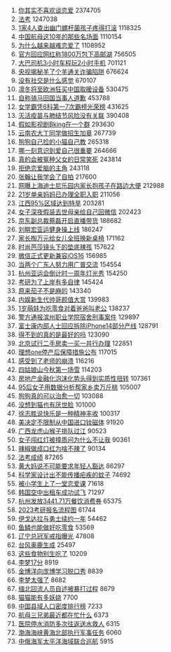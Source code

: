 1. [你其实不喜欢谈恋爱](https://s.weibo.com//weibo?q=%23%E4%BD%A0%E5%85%B6%E5%AE%9E%E4%B8%8D%E5%96%9C%E6%AC%A2%E8%B0%88%E6%81%8B%E7%88%B1%23&t=31&band_rank=1&Refer=top) 2374705
2. [法考](https://s.weibo.com//weibo?q=%E6%B3%95%E8%80%83&t=31&band_rank=2&Refer=top) 1247038
3. [1家4人查出幽门螺杆菌孩子疼得打滚](https://s.weibo.com//weibo?q=%231%E5%AE%B64%E4%BA%BA%E6%9F%A5%E5%87%BA%E5%B9%BD%E9%97%A8%E8%9E%BA%E6%9D%86%E8%8F%8C%E5%AD%A9%E5%AD%90%E7%96%BC%E5%BE%97%E6%89%93%E6%BB%9A%23&t=31&band_rank=1&Refer=top) 1118325
4. [中国航母这10年的那些名场面](https://s.weibo.com//weibo?q=%23%E4%B8%AD%E5%9B%BD%E8%88%AA%E6%AF%8D%E8%BF%9910%E5%B9%B4%E7%9A%84%E9%82%A3%E4%BA%9B%E5%90%8D%E5%9C%BA%E9%9D%A2%23&t=31&band_rank=3&Refer=top) 1110154
5. [为什么越来越难恋爱了](https://s.weibo.com//weibo?q=%23%E4%B8%BA%E4%BB%80%E4%B9%88%E8%B6%8A%E6%9D%A5%E8%B6%8A%E9%9A%BE%E6%81%8B%E7%88%B1%E4%BA%86%23&t=31&band_rank=4&Refer=top) 1108952
6. [官方回应网红称1800万包下高邮湖](https://s.weibo.com//weibo?q=%23%E5%AE%98%E6%96%B9%E5%9B%9E%E5%BA%94%E7%BD%91%E7%BA%A2%E7%A7%B01800%E4%B8%87%E5%8C%85%E4%B8%8B%E9%AB%98%E9%82%AE%E6%B9%96%23&t=31&band_rank=2&Refer=top) 756505
7. [大巴司机3小时车程玩2小时手机](https://s.weibo.com//weibo?q=%23%E5%A4%A7%E5%B7%B4%E5%8F%B8%E6%9C%BA3%E5%B0%8F%E6%97%B6%E8%BD%A6%E7%A8%8B%E7%8E%A92%E5%B0%8F%E6%97%B6%E6%89%8B%E6%9C%BA%23&t=31&band_rank=5&Refer=top) 701121
8. [央视揭秘羊了个羊通关诈骗陷阱](https://s.weibo.com//weibo?q=%23%E5%A4%AE%E8%A7%86%E6%8F%AD%E7%A7%98%E7%BE%8A%E4%BA%86%E4%B8%AA%E7%BE%8A%E9%80%9A%E5%85%B3%E8%AF%88%E9%AA%97%E9%99%B7%E9%98%B1%23&t=31&band_rank=6&Refer=top) 676624
9. [没有社交是什么感觉](https://s.weibo.com//weibo?q=%23%E6%B2%A1%E6%9C%89%E7%A4%BE%E4%BA%A4%E6%98%AF%E4%BB%80%E4%B9%88%E6%84%9F%E8%A7%89%23&t=31&band_rank=7&Refer=top) 670107
10. [凛冬将至欧洲狂买中国取暖设备](https://s.weibo.com//weibo?q=%23%E5%87%9B%E5%86%AC%E5%B0%86%E8%87%B3%E6%AC%A7%E6%B4%B2%E7%8B%82%E4%B9%B0%E4%B8%AD%E5%9B%BD%E5%8F%96%E6%9A%96%E8%AE%BE%E5%A4%87%23&t=31&band_rank=4&Refer=top) 530475
11. [自称骑马回国当事人道歉](https://s.weibo.com//weibo?q=%23%E8%87%AA%E7%A7%B0%E9%AA%91%E9%A9%AC%E5%9B%9E%E5%9B%BD%E5%BD%93%E4%BA%8B%E4%BA%BA%E9%81%93%E6%AD%89%23&t=31&band_rank=5&Refer=top) 453788
12. [女学霸凭6科第一7次霸榜光荣榜](https://s.weibo.com//weibo?q=%23%E5%A5%B3%E5%AD%A6%E9%9C%B8%E5%87%AD6%E7%A7%91%E7%AC%AC%E4%B8%807%E6%AC%A1%E9%9C%B8%E6%A6%9C%E5%85%89%E8%8D%A3%E6%A6%9C%23&t=31&band_rank=7&Refer=top) 431625
13. [灭活疫苗与肺结节风险没有关联](https://s.weibo.com//weibo?q=%23%E7%81%AD%E6%B4%BB%E7%96%AB%E8%8B%97%E4%B8%8E%E8%82%BA%E7%BB%93%E8%8A%82%E9%A3%8E%E9%99%A9%E6%B2%A1%E6%9C%89%E5%85%B3%E8%81%94%23&t=31&band_rank=11&Refer=top) 390408
14. [假如影视剧Bking在一个群](https://s.weibo.com//weibo?q=%23%E5%81%87%E5%A6%82%E5%BD%B1%E8%A7%86%E5%89%A7Bking%E5%9C%A8%E4%B8%80%E4%B8%AA%E7%BE%A4%23&t=31&band_rank=14&Refer=top) 293630
15. [云南农大丁同学做招生加章](https://s.weibo.com//weibo?q=%23%E4%BA%91%E5%8D%97%E5%86%9C%E5%A4%A7%E4%B8%81%E5%90%8C%E5%AD%A6%E5%81%9A%E6%8B%9B%E7%94%9F%E5%8A%A0%E7%AB%A0%23&t=31&band_rank=15&Refer=top) 267739
16. [狗狗自己捡的小猫自己教](https://s.weibo.com//weibo?q=%23%E7%8B%97%E7%8B%97%E8%87%AA%E5%B7%B1%E6%8D%A1%E7%9A%84%E5%B0%8F%E7%8C%AB%E8%87%AA%E5%B7%B1%E6%95%99%23&t=31&band_rank=15&Refer=top) 265318
17. [哪一刻意识到爱自己很重要](https://s.weibo.com//weibo?q=%23%E5%93%AA%E4%B8%80%E5%88%BB%E6%84%8F%E8%AF%86%E5%88%B0%E7%88%B1%E8%87%AA%E5%B7%B1%E5%BE%88%E9%87%8D%E8%A6%81%23&t=31&band_rank=16&Refer=top) 264666
18. [真的会被冤种父女的日常笑死](https://s.weibo.com//weibo?q=%23%E7%9C%9F%E7%9A%84%E4%BC%9A%E8%A2%AB%E5%86%A4%E7%A7%8D%E7%88%B6%E5%A5%B3%E7%9A%84%E6%97%A5%E5%B8%B8%E7%AC%91%E6%AD%BB%23&t=31&band_rank=17&Refer=top) 243814
19. [拒绝恋爱脑的主角](https://s.weibo.com//weibo?q=%23%E6%8B%92%E7%BB%9D%E6%81%8B%E7%88%B1%E8%84%91%E7%9A%84%E4%B8%BB%E8%A7%92%23&t=31&band_rank=18&Refer=top) 243118
20. [张翰让我学会了自拍](https://s.weibo.com//weibo?q=%23%E5%BC%A0%E7%BF%B0%E8%AE%A9%E6%88%91%E5%AD%A6%E4%BC%9A%E4%BA%86%E8%87%AA%E6%8B%8D%23&t=31&band_rank=21&Refer=top) 217600
21. [网曝上海迪士尼乐园内家长抱孩子在路边大便](https://s.weibo.com//weibo?q=%23%E7%BD%91%E6%9B%9D%E4%B8%8A%E6%B5%B7%E8%BF%AA%E5%A3%AB%E5%B0%BC%E4%B9%90%E5%9B%AD%E5%86%85%E5%AE%B6%E9%95%BF%E6%8A%B1%E5%AD%A9%E5%AD%90%E5%9C%A8%E8%B7%AF%E8%BE%B9%E5%A4%A7%E4%BE%BF%23&t=31&band_rank=22&Refer=top) 212988
22. [21岁单亲妈妈已办理全职入职](https://s.weibo.com//weibo?q=%2321%E5%B2%81%E5%8D%95%E4%BA%B2%E5%A6%88%E5%A6%88%E5%B7%B2%E5%8A%9E%E7%90%86%E5%85%A8%E8%81%8C%E5%85%A5%E8%81%8C%23&t=31&band_rank=23&Refer=top) 211056
23. [江西95%区域达到特旱](https://s.weibo.com//weibo?q=%23%E6%B1%9F%E8%A5%BF95%25%E5%8C%BA%E5%9F%9F%E8%BE%BE%E5%88%B0%E7%89%B9%E6%97%B1%23&t=31&band_rank=9&Refer=top) 203281
24. [女子深夜假装去世母亲给自己回微信](https://s.weibo.com//weibo?q=%23%E5%A5%B3%E5%AD%90%E6%B7%B1%E5%A4%9C%E5%81%87%E8%A3%85%E5%8E%BB%E4%B8%96%E6%AF%8D%E4%BA%B2%E7%BB%99%E8%87%AA%E5%B7%B1%E5%9B%9E%E5%BE%AE%E4%BF%A1%23&t=31&band_rank=26&Refer=top) 202423
25. [京东副总裁蔡磊开启直播带货](https://s.weibo.com//weibo?q=%23%E4%BA%AC%E4%B8%9C%E5%89%AF%E6%80%BB%E8%A3%81%E8%94%A1%E7%A3%8A%E5%BC%80%E5%90%AF%E7%9B%B4%E6%92%AD%E5%B8%A6%E8%B4%A7%23&t=31&band_rank=11&Refer=top) 188682
26. [刘畊宏亚运健身操上线](https://s.weibo.com//weibo?q=%23%E5%88%98%E7%95%8A%E5%AE%8F%E4%BA%9A%E8%BF%90%E5%81%A5%E8%BA%AB%E6%93%8D%E4%B8%8A%E7%BA%BF%23&t=31&band_rank=10&Refer=top) 186247
27. [家长掏万元给女儿全班换新桌椅](https://s.weibo.com//weibo?q=%23%E5%AE%B6%E9%95%BF%E6%8E%8F%E4%B8%87%E5%85%83%E7%BB%99%E5%A5%B3%E5%84%BF%E5%85%A8%E7%8F%AD%E6%8D%A2%E6%96%B0%E6%A1%8C%E6%A4%85%23&t=31&band_rank=27&Refer=top) 171162
28. [时尚芭莎镜头下的垫底辣孩](https://s.weibo.com//weibo?q=%23%E6%97%B6%E5%B0%9A%E8%8A%AD%E8%8E%8E%E9%95%9C%E5%A4%B4%E4%B8%8B%E7%9A%84%E5%9E%AB%E5%BA%95%E8%BE%A3%E5%AD%A9%23&t=31&band_rank=16&Refer=top) 157622
29. [微信正式更新兼容iOS16](https://s.weibo.com//weibo?q=%23%E5%BE%AE%E4%BF%A1%E6%AD%A3%E5%BC%8F%E6%9B%B4%E6%96%B0%E5%85%BC%E5%AE%B9iOS16%23&t=31&band_rank=28&Refer=top) 156985
30. [当两个广东人努力用广普交流](https://s.weibo.com//weibo?q=%23%E5%BD%93%E4%B8%A4%E4%B8%AA%E5%B9%BF%E4%B8%9C%E4%BA%BA%E5%8A%AA%E5%8A%9B%E7%94%A8%E5%B9%BF%E6%99%AE%E4%BA%A4%E6%B5%81%23&t=31&band_rank=15&Refer=top) 154554
31. [杭州亚运会倒计时一周年灯光秀](https://s.weibo.com//weibo?q=%23%E6%9D%AD%E5%B7%9E%E4%BA%9A%E8%BF%90%E4%BC%9A%E5%80%92%E8%AE%A1%E6%97%B6%E4%B8%80%E5%91%A8%E5%B9%B4%E7%81%AF%E5%85%89%E7%A7%80%23&t=31&band_rank=29&Refer=top) 154250
32. [考研为了上岸有多自律](https://s.weibo.com//weibo?q=%23%E8%80%83%E7%A0%94%E4%B8%BA%E4%BA%86%E4%B8%8A%E5%B2%B8%E6%9C%89%E5%A4%9A%E8%87%AA%E5%BE%8B%23&t=31&band_rank=17&Refer=top) 145424
33. [原来茄子不是麻的](https://s.weibo.com//weibo?q=%23%E5%8E%9F%E6%9D%A5%E8%8C%84%E5%AD%90%E4%B8%8D%E6%98%AF%E9%BA%BB%E7%9A%84%23&t=31&band_rank=30&Refer=top) 143340
34. [内娱新生代帅哥颜值大赏](https://s.weibo.com//weibo?q=%23%E5%86%85%E5%A8%B1%E6%96%B0%E7%94%9F%E4%BB%A3%E5%B8%85%E5%93%A5%E9%A2%9C%E5%80%BC%E5%A4%A7%E8%B5%8F%23&t=31&band_rank=32&Refer=top) 139983
35. [1岁萌娃为吃零食对着爸爸叫老公](https://s.weibo.com//weibo?q=%231%E5%B2%81%E8%90%8C%E5%A8%83%E4%B8%BA%E5%90%83%E9%9B%B6%E9%A3%9F%E5%AF%B9%E7%9D%80%E7%88%B8%E7%88%B8%E5%8F%AB%E8%80%81%E5%85%AC%23&t=31&band_rank=33&Refer=top) 138237
36. [警方通报滨州职业学院宿舍刑事案件](https://s.weibo.com//weibo?q=%23%E8%AD%A6%E6%96%B9%E9%80%9A%E6%8A%A5%E6%BB%A8%E5%B7%9E%E8%81%8C%E4%B8%9A%E5%AD%A6%E9%99%A2%E5%AE%BF%E8%88%8D%E5%88%91%E4%BA%8B%E6%A1%88%E4%BB%B6%23&t=31&band_rank=34&Refer=top) 129897
37. [富士康内部人士回应拆除iPhone14部分产线](https://s.weibo.com//weibo?q=%23%E5%AF%8C%E5%A3%AB%E5%BA%B7%E5%86%85%E9%83%A8%E4%BA%BA%E5%A3%AB%E5%9B%9E%E5%BA%94%E6%8B%86%E9%99%A4iPhone14%E9%83%A8%E5%88%86%E4%BA%A7%E7%BA%BF%23&t=31&band_rank=18&Refer=top) 128791
38. [得不到的真的是最好的吗](https://s.weibo.com//weibo?q=%23%E5%BE%97%E4%B8%8D%E5%88%B0%E7%9A%84%E7%9C%9F%E7%9A%84%E6%98%AF%E6%9C%80%E5%A5%BD%E7%9A%84%E5%90%97%23&t=31&band_rank=36&Refer=top) 123090
39. [北京试行二手房卖一买一并行办理](https://s.weibo.com//weibo?q=%23%E5%8C%97%E4%BA%AC%E8%AF%95%E8%A1%8C%E4%BA%8C%E6%89%8B%E6%88%BF%E5%8D%96%E4%B8%80%E4%B9%B0%E4%B8%80%E5%B9%B6%E8%A1%8C%E5%8A%9E%E7%90%86%23&t=31&band_rank=17&Refer=top) 122851
40. [理想one停产后保障措施公布](https://s.weibo.com//weibo?q=%23%E7%90%86%E6%83%B3one%E5%81%9C%E4%BA%A7%E5%90%8E%E4%BF%9D%E9%9A%9C%E6%8E%AA%E6%96%BD%E5%85%AC%E5%B8%83%23&t=31&band_rank=20&Refer=top) 117015
41. [感受到了老师的崩溃](https://s.weibo.com//weibo?q=%23%E6%84%9F%E5%8F%97%E5%88%B0%E4%BA%86%E8%80%81%E5%B8%88%E7%9A%84%E5%B4%A9%E6%BA%83%23&t=31&band_rank=24&Refer=top) 116216
42. [四姑娘山今秋第一场雪](https://s.weibo.com//weibo?q=%23%E5%9B%9B%E5%A7%91%E5%A8%98%E5%B1%B1%E4%BB%8A%E7%A7%8B%E7%AC%AC%E4%B8%80%E5%9C%BA%E9%9B%AA%23&t=31&band_rank=14&Refer=top) 114203
43. [房地产金融化泡沫化势头得到实质性扭转](https://s.weibo.com//weibo?q=%23%E6%88%BF%E5%9C%B0%E4%BA%A7%E9%87%91%E8%9E%8D%E5%8C%96%E6%B3%A1%E6%B2%AB%E5%8C%96%E5%8A%BF%E5%A4%B4%E5%BE%97%E5%88%B0%E5%AE%9E%E8%B4%A8%E6%80%A7%E6%89%AD%E8%BD%AC%23&t=31&band_rank=38&Refer=top) 107361
44. [95后女子用数据分析帮家乡卖万斤桃](https://s.weibo.com//weibo?q=%2395%E5%90%8E%E5%A5%B3%E5%AD%90%E7%94%A8%E6%95%B0%E6%8D%AE%E5%88%86%E6%9E%90%E5%B8%AE%E5%AE%B6%E4%B9%A1%E5%8D%96%E4%B8%87%E6%96%A4%E6%A1%83%23&t=31&band_rank=39&Refer=top) 105007
45. [狗狗真的可以治愈一切](https://s.weibo.com//weibo?q=%23%E7%8B%97%E7%8B%97%E7%9C%9F%E7%9A%84%E5%8F%AF%E4%BB%A5%E6%B2%BB%E6%84%88%E4%B8%80%E5%88%87%23&t=31&band_rank=28&Refer=top) 103088
46. [没想到猫也有厌世脸](https://s.weibo.com//weibo?q=%23%E6%B2%A1%E6%83%B3%E5%88%B0%E7%8C%AB%E4%B9%9F%E6%9C%89%E5%8E%8C%E4%B8%96%E8%84%B8%23&t=31&band_rank=40&Refer=top) 101000
47. [徐志胜说快乐是一种精神丰收](https://s.weibo.com//weibo?q=%23%E5%BE%90%E5%BF%97%E8%83%9C%E8%AF%B4%E5%BF%AB%E4%B9%90%E6%98%AF%E4%B8%80%E7%A7%8D%E7%B2%BE%E7%A5%9E%E4%B8%B0%E6%94%B6%23&t=31&band_rank=42&Refer=top) 100317
48. [美决定不限制从中国进口钕磁体](https://s.weibo.com//weibo?q=%23%E7%BE%8E%E5%86%B3%E5%AE%9A%E4%B8%8D%E9%99%90%E5%88%B6%E4%BB%8E%E4%B8%AD%E5%9B%BD%E8%BF%9B%E5%8F%A3%E9%92%95%E7%A3%81%E4%BD%93%23&t=31&band_rank=44&Refer=top) 91920
49. [广西龙虎山猴子排队过江](https://s.weibo.com//weibo?q=%23%E5%B9%BF%E8%A5%BF%E9%BE%99%E8%99%8E%E5%B1%B1%E7%8C%B4%E5%AD%90%E6%8E%92%E9%98%9F%E8%BF%87%E6%B1%9F%23&t=31&band_rank=46&Refer=top) 90523
50. [女子闯红灯被撞质问为什么不让我](https://s.weibo.com//weibo?q=%23%E5%A5%B3%E5%AD%90%E9%97%AF%E7%BA%A2%E7%81%AF%E8%A2%AB%E6%92%9E%E8%B4%A8%E9%97%AE%E4%B8%BA%E4%BB%80%E4%B9%88%E4%B8%8D%E8%AE%A9%E6%88%91%23&t=31&band_rank=32&Refer=top) 90361
51. [辣椒做成口红为啥不辣了](https://s.weibo.com//weibo?q=%23%E8%BE%A3%E6%A4%92%E5%81%9A%E6%88%90%E5%8F%A3%E7%BA%A2%E4%B8%BA%E5%95%A5%E4%B8%8D%E8%BE%A3%E4%BA%86%23&t=31&band_rank=47&Refer=top) 90134
52. [法考成绩](https://s.weibo.com//weibo?q=%E6%B3%95%E8%80%83%E6%88%90%E7%BB%A9&t=31&band_rank=34&Refer=top) 87265
53. [黄大妈说不可能要求年轻人豁达](https://s.weibo.com//weibo?q=%23%E9%BB%84%E5%A4%A7%E5%A6%88%E8%AF%B4%E4%B8%8D%E5%8F%AF%E8%83%BD%E8%A6%81%E6%B1%82%E5%B9%B4%E8%BD%BB%E4%BA%BA%E8%B1%81%E8%BE%BE%23&t=31&band_rank=35&Refer=top) 86297
54. [科学家设计出不能传播疟疾的蚊子](https://s.weibo.com//weibo?q=%23%E7%A7%91%E5%AD%A6%E5%AE%B6%E8%AE%BE%E8%AE%A1%E5%87%BA%E4%B8%8D%E8%83%BD%E4%BC%A0%E6%92%AD%E7%96%9F%E7%96%BE%E7%9A%84%E8%9A%8A%E5%AD%90%23&t=31&band_rank=31&Refer=top) 74692
55. [被小学生上了一堂恋爱课](https://s.weibo.com//weibo?q=%23%E8%A2%AB%E5%B0%8F%E5%AD%A6%E7%94%9F%E4%B8%8A%E4%BA%86%E4%B8%80%E5%A0%82%E6%81%8B%E7%88%B1%E8%AF%BE%23&t=31&band_rank=48&Refer=top) 71618
56. [韩国空中出租车成功试飞](https://s.weibo.com//weibo?q=%23%E9%9F%A9%E5%9B%BD%E7%A9%BA%E4%B8%AD%E5%87%BA%E7%A7%9F%E8%BD%A6%E6%88%90%E5%8A%9F%E8%AF%95%E9%A3%9E%23&t=31&band_rank=49&Refer=top) 71297
57. [杭州发放3441.71万餐饮消费券](https://s.weibo.com//weibo?q=%23%E6%9D%AD%E5%B7%9E%E5%8F%91%E6%94%BE3441.71%E4%B8%87%E9%A4%90%E9%A5%AE%E6%B6%88%E8%B4%B9%E5%88%B8%23&t=31&band_rank=39&Refer=top) 65375
58. [2023考研报名流程图](https://s.weibo.com//weibo?q=%232023%E8%80%83%E7%A0%94%E6%8A%A5%E5%90%8D%E6%B5%81%E7%A8%8B%E5%9B%BE%23&t=31&band_rank=41&Refer=top) 61744
59. [伊戈达拉与勇士续约一年](https://s.weibo.com//weibo?q=%E4%BC%8A%E6%88%88%E8%BE%BE%E6%8B%89%E4%B8%8E%E5%8B%87%E5%A3%AB%E7%BB%AD%E7%BA%A6%E4%B8%80%E5%B9%B4&t=31&band_rank=47&Refer=top) 54462
60. [鱼鳞也能做好吃零食](https://s.weibo.com//weibo?q=%E9%B1%BC%E9%B3%9E%E4%B9%9F%E8%83%BD%E5%81%9A%E5%A5%BD%E5%90%83%E9%9B%B6%E9%A3%9F&t=31&band_rank=48&Refer=top) 53569
61. [辽宁总冠军戒指曝光](https://s.weibo.com//weibo?q=%23%E8%BE%BD%E5%AE%81%E6%80%BB%E5%86%A0%E5%86%9B%E6%88%92%E6%8C%87%E6%9B%9D%E5%85%89%23&t=31&band_rank=29&Refer=top) 47808
62. [台风奥鹿生成](https://s.weibo.com//weibo?q=%23%E5%8F%B0%E9%A3%8E%E5%A5%A5%E9%B9%BF%E7%94%9F%E6%88%90%23&t=31&band_rank=28&Refer=top) 25497
63. [这些食物别生吃了](https://s.weibo.com//weibo?q=%23%E8%BF%99%E4%BA%9B%E9%A3%9F%E7%89%A9%E5%88%AB%E7%94%9F%E5%90%83%E4%BA%86%23&t=31&band_rank=49&Refer=top) 10209
64. [李梦17分](https://s.weibo.com//weibo?q=%23%E6%9D%8E%E6%A2%A617%E5%88%86%23&t=31&band_rank=50&Refer=top) 8919
65. [金博洋向庞博学习脱口秀](https://s.weibo.com//weibo?q=%23%E9%87%91%E5%8D%9A%E6%B4%8B%E5%90%91%E5%BA%9E%E5%8D%9A%E5%AD%A6%E4%B9%A0%E8%84%B1%E5%8F%A3%E7%A7%80%23&t=31&band_rank=50&Refer=top) 8839
66. [李梦太强了](https://s.weibo.com//weibo?q=%23%E6%9D%8E%E6%A2%A6%E5%A4%AA%E5%BC%BA%E4%BA%86%23&t=31&band_rank=48&Refer=top) 8682
67. [缅北回流人员自述被暴打过程](https://s.weibo.com//weibo?q=%23%E7%BC%85%E5%8C%97%E5%9B%9E%E6%B5%81%E4%BA%BA%E5%91%98%E8%87%AA%E8%BF%B0%E8%A2%AB%E6%9A%B4%E6%89%93%E8%BF%87%E7%A8%8B%23&t=31&band_rank=50&Refer=top) 8679
68. [猫猫能有多妖娆](https://s.weibo.com//weibo?q=%23%E7%8C%AB%E7%8C%AB%E8%83%BD%E6%9C%89%E5%A4%9A%E5%A6%96%E5%A8%86%23&t=31&band_rank=48&Refer=top) 7700
69. [中国县域人口密度排行榜](https://s.weibo.com//weibo?q=%23%E4%B8%AD%E5%9B%BD%E5%8E%BF%E5%9F%9F%E4%BA%BA%E5%8F%A3%E5%AF%86%E5%BA%A6%E6%8E%92%E8%A1%8C%E6%A6%9C%23&t=31&band_rank=43&Refer=top) 7233
70. [航母三兄弟最近都在忙什么](https://s.weibo.com//weibo?q=%23%E8%88%AA%E6%AF%8D%E4%B8%89%E5%85%84%E5%BC%9F%E6%9C%80%E8%BF%91%E9%83%BD%E5%9C%A8%E5%BF%99%E4%BB%80%E4%B9%88%23&t=31&band_rank=46&Refer=top) 6373
71. [医院停水消防多次往返送水救人](https://s.weibo.com//weibo?q=%23%E5%8C%BB%E9%99%A2%E5%81%9C%E6%B0%B4%E6%B6%88%E9%98%B2%E5%A4%9A%E6%AC%A1%E5%BE%80%E8%BF%94%E9%80%81%E6%B0%B4%E6%95%91%E4%BA%BA%23&t=31&band_rank=47&Refer=top) 6315
72. [渤海海峡黄海北部执行军事任务](https://s.weibo.com//weibo?q=%23%E6%B8%A4%E6%B5%B7%E6%B5%B7%E5%B3%A1%E9%BB%84%E6%B5%B7%E5%8C%97%E9%83%A8%E6%89%A7%E8%A1%8C%E5%86%9B%E4%BA%8B%E4%BB%BB%E5%8A%A1%23&t=31&band_rank=49&Refer=top) 6060
73. [中俄海军太平洋海域联合巡航](https://s.weibo.com//weibo?q=%23%E4%B8%AD%E4%BF%84%E6%B5%B7%E5%86%9B%E5%A4%AA%E5%B9%B3%E6%B4%8B%E6%B5%B7%E5%9F%9F%E8%81%94%E5%90%88%E5%B7%A1%E8%88%AA%23&t=31&band_rank=47&Refer=top) 5915
